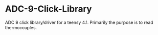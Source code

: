 # ADC-9-Click-Library
ADC 9 click library/driver for a teensy 4.1. Primarily the purpose is to read thermocouples.
